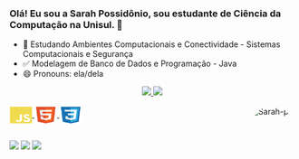 ### Olá! Eu sou a Sarah Possidônio, sou estudante de Ciência da Computação na Unisul. 👋

- 🌱 Estudando Ambientes Computacionais e Conectividade - Sistemas Computacionais e Segurança
- ✅️ Modelagem de Banco de Dados e Programação - Java
- 😄 Pronouns: ela/dela

<div align="center">
  <a href="https://github.com/sarahpossidonio">
  <img height="160em" src="https://github-readme-stats.vercel.app/api?username=sarahpossidonio&show_icons=true&theme=dracula&include_all_commits=true&count_private=true"/>
  <img height="160em" src="https://github-readme-stats.vercel.app/api/top-langs/?username=sarahpossidonio&layout=compact&langs_count=7&theme=dracula"/>
</div>
<div style="display: inline_block"><br>
  <img align="center" alt="Sarah-Js" height="30" width="40" src="https://raw.githubusercontent.com/devicons/devicon/master/icons/javascript/javascript-plain.svg">
  <img align="center" alt="Sarah-HTML" height="30" width="40" src="https://raw.githubusercontent.com/devicons/devicon/master/icons/html5/html5-original.svg">
  <img align="center" alt="Sarah-CSS" height="30" width="40" src="https://raw.githubusercontent.com/devicons/devicon/master/icons/css3/css3-original.svg">
  <img align="right" alt="Sarah-pic" height="150" style="border-radius:80px;" src="https://media.discordapp.net/attachments/701319447431872543/1080184966576611449/1.png?width=468&height=468">
</div>
  
  ##
 
<div> 
  <a href="https://www.instagram.com/sarah.possidonio/" target="_blank"><img src="https://img.shields.io/badge/Instagram-E4405F?style=for-the-badge&logo=instagram&logoColor=white" target="_blank"></a>
  <a href = "mailto:sarahpossidonio@outlook.com"><img src="https://img.shields.io/badge/Microsoft_Outlook-0078D4?style=for-the-badge&logo=microsoft-outlook&logoColor=white" target="_blank"></a>
  <a href="https://www.linkedin.com/in/sarah-possid%C3%B4nio-4b992a151/" target="_blank"><img src="https://img.shields.io/badge/-LinkedIn-%230077B5?style=for-the-badge&logo=linkedin&logoColor=white" target="_blank"></a>
 
</div>
